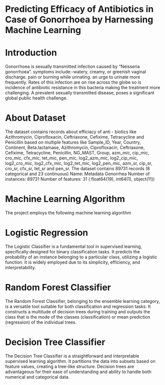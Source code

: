 # Predicting Efficacy of Antibiotics in Case of Gonorrhoea by Harnessing Machine Learning
# Introduction

Gonorrhoea is sexually transmitted infection caused by
“Neisseria gonorrhoea”.
symptoms include:-watery, creamy, or greenish vaginal
discharge. pain or burning while urinating. an urge to
urinate more frequently.
Rates of this infection are on rise across the globe so is
incidence of antibiotic resistance in this bacteria making
the treatment more challenging.
A prevalent sexually transmitted disease, poses a
significant global public health challenge.

# About Dataset
The dataset contains records about efficiacy of anti - biotics like Azithromycin, Ciprofloxacin, Ceftriaxone, Cefixime, Tetracycline and Penicillin based on multiple features like Sample_ID, Year, Country, Continent, Beta.lactamase, Azithromycin, Ciprofloxacin, Ceftriaxone, Cefixime, Tetracycline, Penicillin, NG_MAST, Group, azm_mic, cip_mic, cro_mic, cfx_mic, tet_mic, pen_mic, log2_azm_mic, log2_cip_mic, log2_cro_mic, log2_cfx_mic, log2_tet_mic, log2_pen_mic, azm_sr, cip_sr, cro_sr, cfx_sr, tet_sr and pen_sr. The dataset contains 89731 records (8 categorical and 23 continuous) 
Name: Metadata Gonorrhea
Number of instances: 89731
Number of features: 31 ( float64(19), int64(1), object(11))
# Machine Learning Algorithm
The project employs the following machine learning algorithm
# Logistic Regression
The Logistic Classifier is a fundamental tool in supervised learning, specifically designed for binary classification tasks. It predicts the probability of an instance belonging to a particular class, utilizing a logistic function. It is widely employed due to its simplicity, efficiency, and interpretability.
# Random Forest Classifier
The Random Forest Classifier, belonging to the ensemble learning category, is a versatile tool suitable for both classification and regression tasks. It constructs a multitude of decision trees during training and outputs the class that is the mode of the classes (classification) or mean prediction (regression) of the individual trees.
# Decision Tree Classifier
The Decision Tree Classifier is a straightforward and interpretable supervised learning algorithm. It partitions the data into subsets based on feature values, creating a tree-like structure. Decision trees are advantageous for their ease of understanding and ability to handle both numerical and categorical data.
